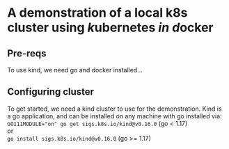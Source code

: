 # A demonstration of a local k8s cluster using *k*ubernetes *in* *d*ocker

## Pre-reqs
To use kind, we need go and docker installed...

## Configuring cluster
To get started, we need a kind cluster to use for the demonstration. Kind is a go application, and can be installed on any machine with go installed via:  
`GO111MODULE="on" go get sigs.k8s.io/kind@v0.16.0` (go < 1.17)  
or  
`go install sigs.k8s.io/kind@v0.16.0` (go >= 1.17)
